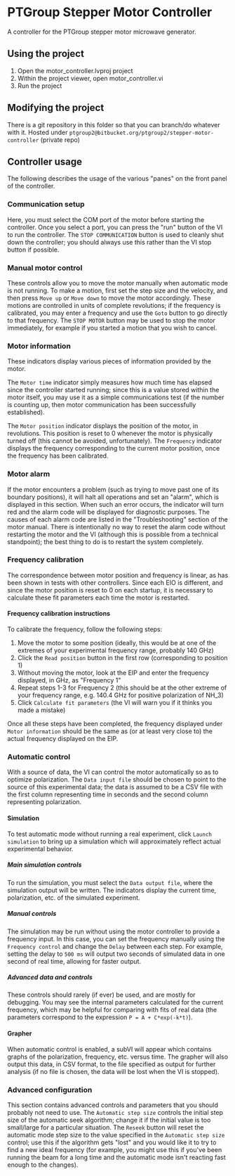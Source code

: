 # PTGroup Stepper Motor Controller

A controller for the PTGroup stepper motor microwave generator.

## Using the project
1. Open the motor_controller.lvproj project
2. Within the project viewer, open motor_controller.vi
3. Run the project

## Modifying the project
There is a git repository in this folder so that you can branch/do whatever with it.
Hosted under `ptgroup2@bitbucket.org/ptgroup2/stepper-motor-controller` (private repo)

## Controller usage
The following describes the usage of the various "panes" on the front panel of the controller.

### Communication setup
Here, you must select the COM port of the motor before starting the controller.
Once you select a port, you can press the "run" button of the VI to run the controller.
The `STOP COMMUNICATION` button is used to cleanly shut down the controller;
you should always use this rather than the VI stop button if possible.

### Manual motor control
These controls allow you to move the motor manually when automatic mode is not running.
To make a motion, first set the step size and the velocity, and then press `Move up` or `Move down` to move the motor accordingly.
These motions are controlled in units of complete revolutions; if the frequency is calibrated, you may enter a frequency and use the `Goto` button to go directly to that frequency.
The `STOP MOTOR` button may be used to stop the motor immediately, for example if you started a motion that you wish to cancel.

### Motor information
These indicators display various pieces of information provided by the motor.

The `Motor time` indicator simply measures how much time has elapsed since the controller started running; since this is a value stored within the motor itself, you may use it as a simple communications test (if the number is counting up, then motor communication has been successfully established).

The `Motor position` indicator displays the position of the motor, in revolutions. This position is reset to 0 whenever the motor is physically turned off (this cannot be avoided, unfortunately). The `Frequency` indicator displays the frequency corresponding to the current motor position, once the frequency has been calibrated.

### Motor alarm
If the motor encounters a problem (such as trying to move past one of its boundary positions), it will halt all operations and set an "alarm", which is displayed in this section.
When such an error occurs, the indicator will turn red and the alarm code will be displayed for diagnostic purposes.
The causes of each alarm code are listed in the "Troubleshooting" section of the motor manual.
There is intentionally no way to reset the alarm code without restarting the motor and the VI (although this is possible from a technical standpoint); the best thing to do is to restart the system completely.

### Frequency calibration
The correspondence between motor position and frequency is linear, as has been shown in tests with other controllers.
Since each EIO is different, and since the motor position is reset to 0 on each startup, it is necessary to calculate these fit parameters each time the motor is restarted.

#### Frequency calibration instructions
To calibrate the frequency, follow the following steps:
1. Move the motor to some position (ideally, this would be at one of the extremes of your experimental frequency range, probably 140 GHz)
2. Click the `Read position` button in the first row (corresponding to position 1)
3. Without moving the motor, look at the EIP and enter the frequency displayed, in GHz, as "Frequency 1"
4. Repeat steps 1-3 for Frequency 2 (this should be at the other extreme of your frequency range, e.g. 140.4 GHz for positive polarization of NH_3)
5. Click `Calculate fit parameters` (the VI will warn you if it thinks you made a mistake)

Once all these steps have been completed, the frequency displayed under `Motor information` should be the same as (or at least very close to) the actual frequency displayed on the EIP.

### Automatic control
With a source of data, the VI can control the motor automatically so as to optimize polarization.
The `Data input file` should be chosen to point to the source of this experimental data; the data is assumed to be a CSV file with the first column representing time in seconds and the second column representing polarization.

#### Simulation
To test automatic mode without running a real experiment, click `Launch simulation` to bring up a simulation which will approximately reflect actual experimental behavior.

##### Main simulation controls
To run the simulation, you must select the `Data output file`, where the simulation output will be written.
The indicators display the current time, polarization, etc. of the simulated experiment.

##### Manual controls
The simulation may be run without using the motor controller to provide a frequency input.
In this case, you can set the frequency manually using the `Frequency control` and change the `Delay` between each step.
For example, setting the delay to `500 ms` will output two seconds of simulated data in one second of real time, allowing for faster output.

##### Advanced data and controls
These controls should rarely (if ever) be used, and are mostly for debugging.
You may see the internal parameters calculated for the current frequency, which may be helpful for comparing with fits of real data (the parameters correspond to the expression `P = A + C*exp(-k*t)`).

#### Grapher
When automatic control is enabled, a subVI will appear which contains graphs of the polarization, frequency, etc. versus time.
The grapher will also output this data, in CSV format, to the file specified as output for further analysis (if no file is chosen, the data will be lost when the VI is stopped).

### Advanced configuration
This section contains advanced controls and parameters that you should probably not need to use.
The `Automatic step size` controls the initial step size of the automatic seek algorithm; change it if the initial value is too small/large for a particular situation.
The `Reseek` button will reset the automatic mode step size to the value specified in the `Automatic step size` control; use this if the algorithm gets "lost" and you would like it to try to find a new ideal frequency (for example, you might use this if you've been running the beam for a long time and the automatic mode isn't reacting fast enough to the changes).
